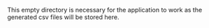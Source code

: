 This empty directory is necessary for the application to work as the generated csv files will be stored here.
